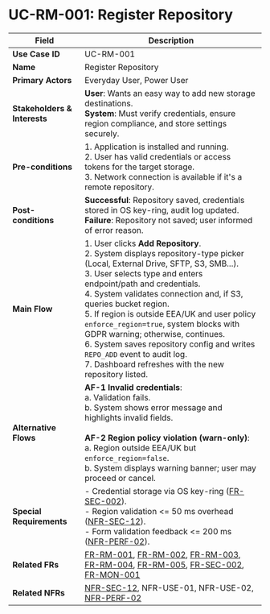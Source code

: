 # UC-RM-001: Register Repository

| Field                        | Description                                                                                                                                                                                                                                                                                                                                                                                                                                                                                                                                            |
|------------------------------|--------------------------------------------------------------------------------------------------------------------------------------------------------------------------------------------------------------------------------------------------------------------------------------------------------------------------------------------------------------------------------------------------------------------------------------------------------------------------------------------------------------------------------------------------------|
| **Use Case ID**              | UC-RM-001                                                                                                                                                                                                                                                                                                                                                                                                                                                                                                                                              |
| **Name**                     | Register Repository                                                                                                                                                                                                                                                                                                                                                                                                                                                                                                                                    |
| **Primary Actors**           | Everyday User, Power User                                                                                                                                                                                                                                                                                                                                                                                                                                                                                                                              |
| **Stakeholders & Interests** | **User**: Wants an easy way to add new storage destinations. <br> **System**: Must verify credentials, ensure region compliance, and store settings securely.                                                                                                                                                                                                                                                                                                                                                                                          |
| **Pre-conditions**           | 1. Application is installed and running. <br> 2. User has valid credentials or access tokens for the target storage. <br> 3. Network connection is available if it's a remote repository.                                                                                                                                                                                                                                                                                                                                                              |
| **Post-conditions**          | **Successful**: Repository saved, credentials stored in OS key-ring, audit log updated. <br> **Failure**: Repository not saved; user informed of error reason.                                                                                                                                                                                                                                                                                                                                                                                         |
| **Main Flow**                | 1. User clicks **Add Repository**. <br> 2. System displays repository-type picker (Local, External Drive, SFTP, S3, SMB...). <br> 3. User selects type and enters endpoint/path and credentials. <br> 4. System validates connection and, if S3, queries bucket region. <br> 5. If region is outside EEA/UK and user policy `enforce_region=true`, system blocks with GDPR warning; otherwise, continues. <br> 6. System saves repository config and writes `REPO_ADD` event to audit log. <br> 7. Dashboard refreshes with the new repository listed. |
| **Alternative Flows**        | **AF-1 Invalid credentials**: <br> a. Validation fails. <br> b. System shows error message and highlights invalid fields. <br><br> **AF-2 Region policy violation (warn-only)**: <br> a. Region outside EEA/UK but `enforce_region=false`. <br> b. System displays warning banner; user may proceed or cancel.                                                                                                                                                                                                                                         |
| **Special Requirements**     | - Credential storage via OS key-ring ([FR-SEC-002](3-1-3-Security.md#frSec002)). <br> - Region validation <= 50 ms overhead ([NFR-SEC-12](3-4-6-Security-Compliance.md#nfrSec12)). <br> - Form validation feedback <= 200 ms ([NFR-PERF-02](3-4-1-Performance.md#nfrPerf02)).                                                                                                                                                                                                                                                                          |
| **Related FRs**              | [FR-RM-001](3-1-1-Repository-Management.md#frRm001), [FR-RM-002](3-1-1-Repository-Management.md#frRm002), [FR-RM-003](3-1-1-Repository-Management.md#frRm003), [FR-RM-004](3-1-1-Repository-Management.md#frRm004), [FR-RM-005](3-1-1-Repository-Management.md#frRm005), [FR-SEC-002](3-1-3-Security.md#frSec002), [FR-MON-001](3-1-6-Monitoring-Reporting.md#frMon001)                                                                                                                                                                                |
| **Related NFRs**             | [NFR-SEC-12](3-4-6-Security-Compliance.md#nfrSec12), NFR-USE-01, NFR-USE-02, [NFR-PERF-02](3-4-1-Performance.md#nfrPerf02)                                                                                                                                                                                                                                                                                                                                                                                                                             |
